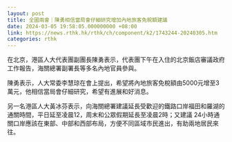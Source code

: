 ```yaml
---
layout: post
title: 全國兩會｜陳勇相信當局會仔細研究增加內地旅客免稅額建議
date: 2024-03-05 19:58:05.000000000 +08:00
link: https://news.rthk.hk/rthk/ch/component/k2/1743244-20240305.htm
categories: rthk
---
```


在北京，港區人大代表團副團長陳勇表示，代表團下午在入住的北京飯店審議政府工作報告，海關總署副署長等多名內地官員參與。

陳勇表示，人大常委李慧琼在會上提出，希望將內地旅客免稅額由5000元增至3萬元，他相信當局會仔細研究，希望有進展和好消息。

另一名港區人大黃冰芬表示，向海關總署建議延長受歡迎的鐵路口岸福田和羅湖的通關時間，平日延至凌晨12，周末和公眾假期延長至凌晨2時；又建議 24小時通關口岸應該在東部、中部和西部布局，方便不同區域市民進出，有助兩地居民來往。

